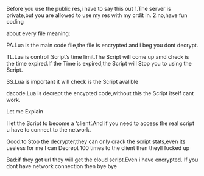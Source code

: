 Before you use the public res,i have to say this out
1.The server is private,but you are allowed to use my res with my crdit in.
2.no,have fun coding

about every file meaning:

PA.Lua is the main code file,the file is encrypted and i beg you dont decrypt.

TL.Lua is controll Script’s time limit.The Script will come up amd check is the time expired.If the Time is expired,the Script will Stop you to using the Script.

SS.Lua is important
it will check is the Script avalible

dacode.Lua is decrept the encypted code,without this the Script itself cant work.

Let me Explain

I let the Script to become a ‘client’.And if you need to access the real script u have to connect to the network.

Good:to Stop the decrypter,they can only crack the script stats,even its useless for me
I can Decrept 100 times to the client then theyll fucked up

Bad:if they got url they will get the cloud script.Even i have encrypted.
If you dont have network connection then bye bye


